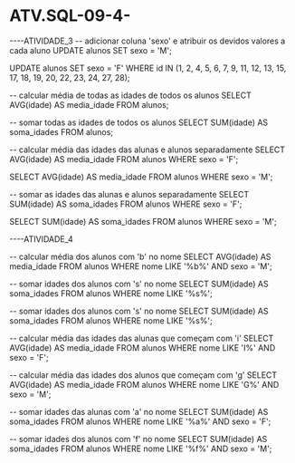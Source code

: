 # ATV.SQL-09-4-
----ATIVIDADE_3
-- adicionar coluna 'sexo' e atribuir os devidos valores a cada aluno
UPDATE alunos
SET sexo = 'M';

UPDATE alunos
SET sexo = 'F'
WHERE id IN (1, 2, 4, 5, 6, 7, 9, 11, 12, 13, 15, 17, 18, 19, 20, 22, 23, 24, 27, 28);

-- calcular média de todas as idades de todos os alunos
SELECT AVG(idade) AS media_idade FROM alunos;

-- somar todas as idades de todos os alunos
SELECT SUM(idade) AS soma_idades FROM alunos;

-- calcular média das idades das alunas e alunos separadamente
SELECT AVG(idade) AS media_idade
FROM alunos
WHERE sexo = 'F';

SELECT AVG(idade) AS media_idade
FROM alunos
WHERE sexo = 'M';

-- somar as idades das alunas e alunos separadamente
SELECT SUM(idade) AS soma_idades
FROM alunos
WHERE sexo = 'F';

SELECT SUM(idade) AS soma_idades
FROM alunos
WHERE sexo = 'M';

----ATIVIDADE_4

-- calcular média dos alunos com 'b' no nome
SELECT AVG(idade) AS media_idade
FROM alunos
WHERE nome LIKE '%b%' AND sexo = 'M';

-- somar idades dos alunos com 's' no nome
SELECT SUM(idade) AS soma_idades
FROM alunos
WHERE nome LIKE '%s%';

-- somar idades dos alunos com 's' no nome
SELECT SUM(idade) AS soma_idades
FROM alunos
WHERE nome LIKE '%s%';

-- calcular média das idades das alunas que começam com 'i'
SELECT AVG(idade) AS media_idade
FROM alunos
WHERE nome LIKE 'I%' AND sexo = 'F';

-- calcular média das idades dos alunos que começam com 'g'
SELECT AVG(idade) AS media_idade
FROM alunos
WHERE nome LIKE 'G%' AND sexo = 'M';

-- somar idades das alunas com 'a' no nome
SELECT SUM(idade) AS soma_idades
FROM alunos
WHERE nome LIKE '%a%' AND sexo = 'F';

-- somar idades dos alunos com 'f' no nome
SELECT SUM(idade) AS soma_idades
FROM alunos
WHERE nome LIKE '%f%' AND sexo = 'M';
